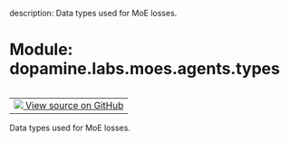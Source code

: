 description: Data types used for MoE losses.

<div itemscope itemtype="http://developers.google.com/ReferenceObject">
<meta itemprop="name" content="dopamine.labs.moes.agents.types" />
<meta itemprop="path" content="Stable" />
</div>

# Module: dopamine.labs.moes.agents.types

<!-- Insert buttons and diff -->

<table class="tfo-notebook-buttons tfo-api nocontent" align="left">
<td>
  <a target="_blank" href="https://github.com/google/dopamine/tree/master/dopamine/labs/moes/agents/types.py">
    <img src="https://www.tensorflow.org/images/GitHub-Mark-32px.png" />
    View source on GitHub
  </a>
</td>
</table>



Data types used for MoE losses.



